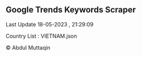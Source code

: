 

## Google Trends Keywords Scraper 
 
Last Update 18-05-2023 , 21:29:09

Country List :
VIETNAM.json



© Abdul Muttaqin 
